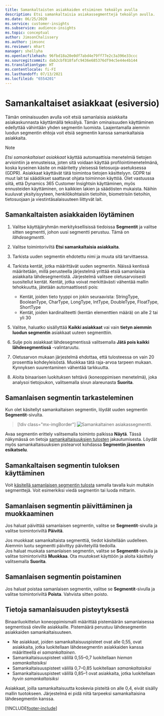 ```yaml
---
title: Samankaltaisten asiakkaiden etsiminen tekoälyn avulla
description: Etsi samankaltaisia asiakassegmenttejä tekoälyn avulla.
ms.date: 06/25/2020
ms.service: customer-insights
ms.subservice: audience-insights
ms.topic: conceptual
author: JimsonChalissery
ms.author: jimsonc
ms.reviewer: mhart
manager: shellyha
ms.openlocfilehash: 96fbd18a20e0df7abd4e79ff77e2c3a396e33ccc
ms.sourcegitcommit: dab2cbf818fafc9436e685376df94c5e44e4b144
ms.translationtype: HT
ms.contentlocale: fi-FI
ms.lasthandoff: 07/13/2021
ms.locfileid: "6554201"
---
```

# <a name="similar-customers-preview"></a>Samankaltaiset asiakkaat (esiversio)

Tämän ominaisuuden avulla voit etsiä samanlaisia asiakkaita asiakaskunnasta käyttämällä tekoälyä. Tämän ominaisuuden käyttäminen edellyttää vähintään yhden segmentin luomista. Laajentamalla aiemmin luodun segmentin ehtoja voit etsiä segmentin kanssa samankaltaisia asiakkaita.

> [!NOTE]
> *Etsi samankaltaiset asiakkaat* käyttää automaattisia menetelmiä tietojen arviointiin ja ennusteissa, joten sitä voidaan käyttää profilointimenetelmänä, koska kyseinen käsite on määritetty yleisessä tietosuoja-asetuksessa (GDPR). Asiakkaat käyttävät tätä toimintoa tietojen käsittelyyn. GDPR tai muut lait tai säädökset saattavat ohjata toiminnon käyttöä. Olet vastuussa siitä, että Dynamics 365 Customer Insightsin käyttäminen, myös ennusteiden käyttäminen, on kaikkien lakien ja säädösten mukaista. Näihin kuuluvat yksityisyyteen, henkilökohtaisiin tietoihin, biometrisiin tietoihin, tietosuojaan ja viestintäsalaisuuteen liittyvät lait.

## <a name="finding-similar-customers"></a>Samankaltaisten asiakkaiden löytäminen

1. Valitse käyttäjäryhmän merkityksellisissä tiedoissa **Segmentit** ja valitse sitten segmentti, johon uusi segmentti perustuu. Tämä on *lähdesegmentti*.

1. Valitse toimintoriviltä **Etsi samankaltaisia asiakkaita**.

1. Tarkista uuden segmentin ehdotettu nimi ja muuta sitä tarvittaessa.

1. Tarkista kentät, jotka määrittävät uuden segmentin. Näissä kentissä määritetään, millä perusteella järjestelmä yrittää etsiä samanlaisia asiakkaita lähdesegmentistä. Järjestelmä valitsee oletusarvoisesti suositellut kentät.
  Kentät, jotka voivat merkittävästi vähentää mallin tehokkuutta, jätetään automaattisesti pois:
  
   - Kentät, joiden tieto tyyppi on jokin seuraavista: StringType, BooleanType, CharType, LongType, IntType, DoubleType, FloatType, ShortType
   - Kentät, joiden kardinaliteetti (kentän elementtien määrä) on alle 2 tai yli 30

1. Valitse, haluatko sisällyttää **Kaikki asiakkaat** vai vain **tietyn aiemmin luodun segmentin** asiakkaat uuteen segmenttiin.

1. Sulje pois asiakkaat lähdesegmentissä valitsemalla **Jätä pois kaikki lähdesegmentissä** -valintaruutu.

1. Oletusarvon mukaan järjestelmä ehdottaa, että tulosteessa on vain 20 prosenttia kohdeyleisöstä. Muokkaa tätä raja-arvoa tarpeen mukaan. Kynnyksen suurentaminen vähentää tarkkuutta.

1. Aloita binaarisen luokituksen tehtävä (koneoppimisen menetelmä), joka analysoi tietojoukon, valitsemalla sivun alareunasta **Suorita**.

## <a name="view-the-similar-segment"></a>Samanlaisen segmentin tarkasteleminen

Kun olet käsitellyt samankaltaisen segmentin, löydät uuden segmentin **Segmentit**-sivulta.

> [!div class="mx-imgBorder"]
> ![Samankaltainen asiakassegmentti.](media/expanded-segment.png "Samankaltainen asiakassegmentti")

Avaa segmentin erittely valitsemalla toiminto palkissa **Näytä**. Tässä näkymässä on tietoja [samankaltaisuuksien tulosten](#about-similarity-scores) jakautumisesta. Löydät myös samankaltaisuuksien pistearvot kohdassa **Segmentin jäsenten esikatselu**.

## <a name="use-the-output-of-a-similar-segment"></a>Samankaltaisen segmentin tuloksen käyttäminen

Voit [käsitellä samanlaisen segmentin tulosta](segments.md) samalla tavalla kuin muitakin segmenttejä. Voit esimerkiksi viedä segmentin tai luoda mittarin.

## <a name="refresh-and-edit-a-similar-segment"></a>Samanlaisen segmentin päivittäminen ja muokkaaminen

Jos haluat päivittää samanlaisen segmentin, valitse se **Segmentit**-sivulla ja valitse toimintoriviltä **Päivitä**.

Jos muokkaat samankaltaista segmenttiä, tiedot käsitellään uudelleen. Aiemmin luotu segmentti päivittyy päivitetyillä tiedoilla.    
Jos haluat muokata samanlaisen segmentin, valitse se **Segmentit**-sivulla ja valitse toimintoriviltä **Muokkaa**. Ota muutokset käyttöön ja aloita käsittely valitsemalla **Suorita**.

## <a name="delete-a-similar-segment"></a>Samanlaisen segmentin poistaminen

Jos haluat poistaa samanlaisen segmentin, valitse se **Segmentit**-sivulla ja valitse toimintoriviltä **Poista**. Vahvista sitten poisto.

## <a name="about-similarity-scores"></a>Tietoja samanlaisuuden pisteytyksestä

Binaariluokittelun koneoppimismalli määrittää pistemäärän samanlaisessa segmentissä oleville asiakkaille. Pistemäärä perustuu lähdesegmentin asiakkaiden samankaltaisuuteen.

- Ne asiakkaat, joiden samankaltaisuuspisteet ovat alle 0,55, ovat asiakkaita, jotka luokitellaan lähdesegmentin asiakkaiden kanssa määritteellä *ei samankaltainen*.
- Samankaltaisuuspisteet välillä 0,55–0,7 luokitellaan *hieman samankaltaisiksi*
- Samankaltaisuuspisteet välillä 0,7–0,85 luokitellaan *samankaltaisiksi*
- Samankaltaisuuspisteet välillä 0,85–1 ovat asiakkaita, jotka luokitellaan *hyvin samankaltaisiksi*

Asiakkaat, joilla samankaltaisuutta koskevia pisteitä on alle 0,4, eivät sisälly mallin tuotokseen. Järjestelmä ei pidä niitä tarpeeksi samankaltaisina lähdesegmentin kanssa.


[!INCLUDE[footer-include](../includes/footer-banner.md)]